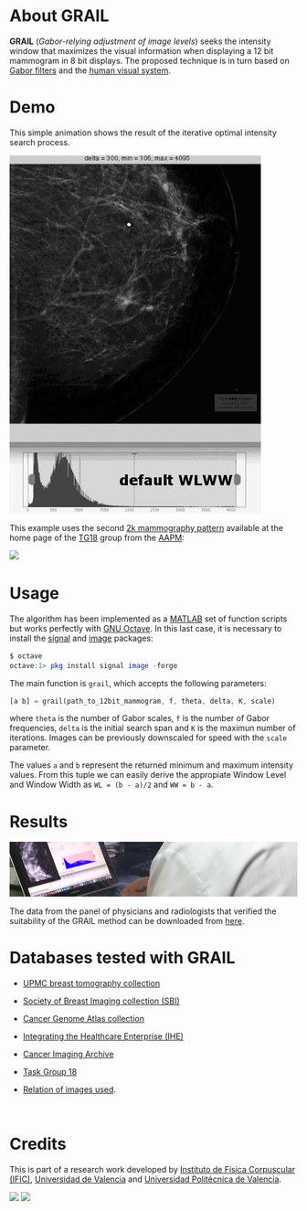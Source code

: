 # About GRAIL

**GRAIL** (*Gabor-relying adjustment of image levels*) seeks the intensity window that maximizes the visual information when displaying a 12 bit mammogram in 8 bit displays. The proposed technique is in turn based on [Gabor filters](https://en.wikipedia.org/wiki/Gabor_filter) and the [human visual system](https://en.wikipedia.org/wiki/Visual_system).



# Demo

This simple animation shows the result of the iterative optimal intensity search process.

 ![gabordemo](gabordemo.gif)



This example uses the second [2k mammography pattern](http://deckard.mc.duke.edu/~samei/tg18_files/TG18-MM-dcm.zip) available at the home page of the [TG18](http://deckard.mc.duke.edu/~samei/tg18) group from the [AAPM](http://www.aapm.org):

![](https://encrypted-tbn0.gstatic.com/images?q=tbn:ANd9GcRfE-gRiWyKvW20HS4JW-YICaHz1twjuX2ZbGXX8dZaXyeZ2ZcwmA)



# Usage

The algorithm has been implemented as a [MATLAB](https://www.mathworks.com/products/matlab/) set of function scripts but works perfectly with [GNU Octave](https://www.gnu.org/software/octave/). In this last case, it is necessary to install the [signal](http://octave.sourceforge.net/signal/) and [image](http://octave.sourceforge.net/image/) packages:

```octave
$ octave
octave:1> pkg install signal image -forge
```

The main function is `grail`, which accepts the following parameters:

```octave
[a b] = grail(path_to_12bit_mammogram, f, theta, delta, K, scale)
```

where `theta` is the number of Gabor scales, `f` is the number of Gabor frequencies, `delta` is the initial search span and `K` is the maximun number of iterations. Images can be previously downscaled for speed with the `scale` parameter. 

The values `a` and `b` represent the returned minimum and maximum intensity values. From this tuple we can easily derive the appropiate Window Level and Window Width as `WL = (b - a)/2` and `WW = b - a`. 



# Results

![](observerbanner.jpg)

The data from the panel of physicians and radiologists that verified the suitability of the GRAIL method can be downloaded from [here](observers.tsv).



# Databases tested with GRAIL

- [UPMC breast tomography collection](http://www.dclunie.com/pixelmedimagearchive/upmcdigitalmammotomocollection/index.html)

- [Society of Breast Imaging collection (SBI)](https://dl.dropbox.com/s/s6ro0jsnyihg6hu/scenarios_070403.tar.bz2?dl=1)

- [Cancer Genome Atlas collection](https://gdc-portal.nci.nih.gov/search/s?facetTab=cases)

- [Integrating the Healthcare Enterprise (IHE)](http://ihedoc.wustl.edu/mesasoftware/10.15.0/dist/data/MESA-storage-B_10_11_0.zip)

- [Cancer Imaging Archive](http://www.cancerimagingarchive.net)

- [Task Group 18](http://deckard.mc.duke.edu/~samei/tg18)

- [Relation of images used](used_images.txt).

  ​



# Credits

This is part of a research work developed by [Instituto de Física Corpuscular (IFIC)](http://ific.uv.es), [Universidad de Valencia](http://www.uv.es) and [Universidad Politécnica de Valencia](https://www.upv.es).

![](http://www.uv.es/otri/imagenes/logo-ific)  ![](https://www.prhlt.upv.es/images/logo-upv-hor.png)